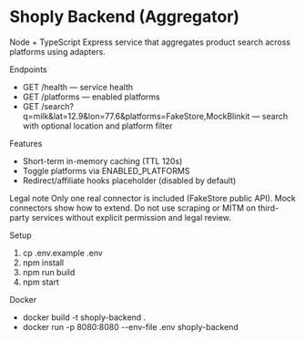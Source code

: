 # Shoply Backend (Aggregator)

Node + TypeScript Express service that aggregates product search across platforms using adapters.

Endpoints
- GET /health — service health
- GET /platforms — enabled platforms
- GET /search?q=milk&lat=12.9&lon=77.6&platforms=FakeStore,MockBlinkit — search with optional location and platform filter

Features
- Short-term in-memory caching (TTL 120s)
- Toggle platforms via ENABLED_PLATFORMS
- Redirect/affiliate hooks placeholder (disabled by default)

Legal note
Only one real connector is included (FakeStore public API). Mock connectors show how to extend. Do not use scraping or MITM on third-party services without explicit permission and legal review.

Setup
1. cp .env.example .env
2. npm install
3. npm run build
4. npm start

Docker
- docker build -t shoply-backend .
- docker run -p 8080:8080 --env-file .env shoply-backend
